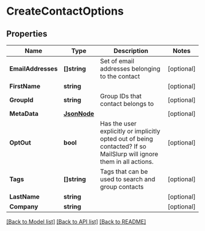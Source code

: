 # CreateContactOptions

## Properties

Name | Type | Description | Notes
------------ | ------------- | ------------- | -------------
**EmailAddresses** | **[]string** | Set of email addresses belonging to the contact | [optional] 
**FirstName** | **string** |  | [optional] 
**GroupId** | **string** | Group IDs that contact belongs to | [optional] 
**MetaData** | [**JsonNode**](JsonNode.md) |  | [optional] 
**OptOut** | **bool** | Has the user explicitly or implicitly opted out of being contacted? If so MailSlurp will ignore them in all actions. | [optional] 
**Tags** | **[]string** | Tags that can be used to search and group contacts | [optional] 
**LastName** | **string** |  | [optional] 
**Company** | **string** |  | [optional] 

[[Back to Model list]](../README.md#documentation-for-models) [[Back to API list]](../README.md#documentation-for-api-endpoints) [[Back to README]](../README.md)


